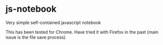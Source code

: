 # js-notebook
Very simple self-contained javascript notebook

This has been tested for Chrome. Have tried it with Firefox in the past (main issue is the file save process).

